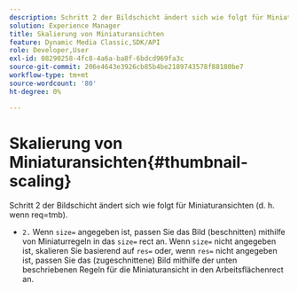```yaml
---
description: Schritt 2 der Bildschicht ändert sich wie folgt für Miniaturansichten (d. h. wenn req=tmb).
solution: Experience Manager
title: Skalierung von Miniaturansichten
feature: Dynamic Media Classic,SDK/API
role: Developer,User
exl-id: 08290258-4fc8-4a6a-ba8f-6bdcd969fa3c
source-git-commit: 206e4643e3926cb85b4be2189743578f88180be7
workflow-type: tm+mt
source-wordcount: '80'
ht-degree: 0%

---
```


# Skalierung von Miniaturansichten{#thumbnail-scaling}

Schritt 2 der Bildschicht ändert sich wie folgt für Miniaturansichten (d. h. wenn req=tmb).

* `2.` Wenn  `size=` angegeben ist, passen Sie das Bild (beschnitten) mithilfe von Miniaturregeln in das  `size=` rect an. Wenn `size=` nicht angegeben ist, skalieren Sie basierend auf `res=` oder, wenn `res=` nicht angegeben ist, passen Sie das (zugeschnittene) Bild mithilfe der unten beschriebenen Regeln für die Miniaturansicht in den Arbeitsflächenrect an.

